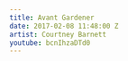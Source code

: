 ```yaml
---
title: Avant Gardener
date: 2017-02-08 11:48:00 Z
artist: Courtney Barnett
youtube: bcnIhzaDTd0
---
```


